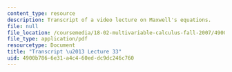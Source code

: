 ```yaml
---
content_type: resource
description: Transcript of a video lecture on Maxwell's equations.
file: null
file_location: /coursemedia/18-02-multivariable-calculus-fall-2007/4900b7866e31a4c460eddc9dc246c760_18_022007L33.pdf
file_type: application/pdf
resourcetype: Document
title: "Transcript \u2013 Lecture 33"
uid: 4900b786-6e31-a4c4-60ed-dc9dc246c760
---
```

